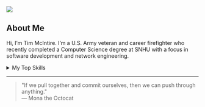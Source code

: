 <picture>
  <source media="(prefers-color-scheme: dark)" srcset="https://user-images.githubusercontent.com/25423296/163456776-7f95b81a-f1ed-45f7-b7ab-8fa810d529fa.png">
  <source media="(prefers-color-scheme: light)" srcset="https://user-images.githubusercontent.com/25423296/163456779-a8556205-d0a5-45e2-ac17-42d089e3c3f8.png">
  <img src="https://github.com/tmcintirejr/CS499/photos/profile.jpg?raw=true">
</picture>

## About Me

Hi, I’m Tim McIntire. I’m a U.S. Army veteran and career firefighter who recently completed a Computer Science degree at SNHU with a focus in software development and network engineering.

<!-- TO DO: Add more details about what you're currently learning -->

<details>
<summary>My Top Skills</summary>

| Rank | Area                  |
|-----:|------------------------|
|    1 | Java Development       |
|    2 | Networking & Security  |
|    3 | GitHub Project Mgmt    |

</details>

---

> "If we pull together and commit ourselves, then we can push through anything."  
> — Mona the Octocat

